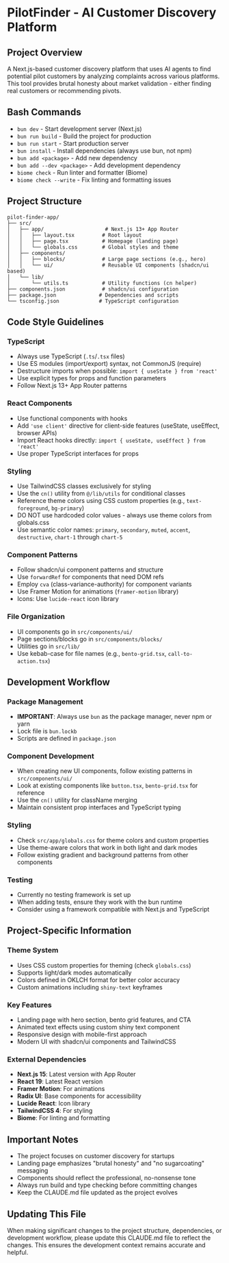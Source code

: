 # PilotFinder - AI Customer Discovery Platform

## Project Overview
A Next.js-based customer discovery platform that uses AI agents to find potential pilot customers by analyzing complaints across various platforms. This tool provides brutal honesty about market validation - either finding real customers or recommending pivots.

## Bash Commands
- `bun dev` - Start development server (Next.js)
- `bun run build` - Build the project for production
- `bun run start` - Start production server
- `bun install` - Install dependencies (always use bun, not npm)
- `bun add <package>` - Add new dependency
- `bun add --dev <package>` - Add development dependency
- `biome check` - Run linter and formatter (Biome)
- `biome check --write` - Fix linting and formatting issues

## Project Structure
```
pilot-finder-app/
├── src/
│   ├── app/                    # Next.js 13+ App Router
│   │   ├── layout.tsx         # Root layout
│   │   ├── page.tsx           # Homepage (landing page)
│   │   └── globals.css        # Global styles and theme
│   ├── components/
│   │   ├── blocks/            # Large page sections (e.g., hero)
│   │   └── ui/                # Reusable UI components (shadcn/ui based)
│   └── lib/
│       └── utils.ts           # Utility functions (cn helper)
├── components.json            # shadcn/ui configuration
├── package.json              # Dependencies and scripts
└── tsconfig.json             # TypeScript configuration
```

## Code Style Guidelines

### TypeScript
- Always use TypeScript (`.ts`/`.tsx` files)
- Use ES modules (import/export) syntax, not CommonJS (require)
- Destructure imports when possible: `import { useState } from 'react'`
- Use explicit types for props and function parameters
- Follow Next.js 13+ App Router patterns

### React Components
- Use functional components with hooks
- Add `'use client'` directive for client-side features (useState, useEffect, browser APIs)
- Import React hooks directly: `import { useState, useEffect } from 'react'`
- Use proper TypeScript interfaces for props

### Styling
- Use TailwindCSS classes exclusively for styling
- Use the `cn()` utility from `@/lib/utils` for conditional classes
- Reference theme colors using CSS custom properties (e.g., `text-foreground`, `bg-primary`)
- DO NOT use hardcoded color values - always use theme colors from globals.css
- Use semantic color names: `primary`, `secondary`, `muted`, `accent`, `destructive`, `chart-1` through `chart-5`

### Component Patterns
- Follow shadcn/ui component patterns and structure
- Use `forwardRef` for components that need DOM refs
- Employ `cva` (class-variance-authority) for component variants
- Use Framer Motion for animations (`framer-motion` library)
- Icons: Use `lucide-react` icon library

### File Organization
- UI components go in `src/components/ui/`
- Page sections/blocks go in `src/components/blocks/`
- Utilities go in `src/lib/`
- Use kebab-case for file names (e.g., `bento-grid.tsx`, `call-to-action.tsx`)

## Development Workflow

### Package Management
- **IMPORTANT**: Always use `bun` as the package manager, never npm or yarn
- Lock file is `bun.lockb`
- Scripts are defined in `package.json`

### Component Development
- When creating new UI components, follow existing patterns in `src/components/ui/`
- Look at existing components like `button.tsx`, `bento-grid.tsx` for reference
- Use the `cn()` utility for className merging
- Maintain consistent prop interfaces and TypeScript typing

### Styling
- Check `src/app/globals.css` for theme colors and custom properties
- Use theme-aware colors that work in both light and dark modes
- Follow existing gradient and background patterns from other components

### Testing
- Currently no testing framework is set up
- When adding tests, ensure they work with the bun runtime
- Consider using a framework compatible with Next.js and TypeScript

## Project-Specific Information

### Theme System
- Uses CSS custom properties for theming (check `globals.css`)
- Supports light/dark modes automatically
- Colors defined in OKLCH format for better color accuracy
- Custom animations including `shiny-text` keyframes

### Key Features
- Landing page with hero section, bento grid features, and CTA
- Animated text effects using custom shiny text component
- Responsive design with mobile-first approach
- Modern UI with shadcn/ui components and TailwindCSS

### External Dependencies
- **Next.js 15**: Latest version with App Router
- **React 19**: Latest React version
- **Framer Motion**: For animations
- **Radix UI**: Base components for accessibility
- **Lucide React**: Icon library
- **TailwindCSS 4**: For styling
- **Biome**: For linting and formatting

## Important Notes
- The project focuses on customer discovery for startups
- Landing page emphasizes "brutal honesty" and "no sugarcoating" messaging
- Components should reflect the professional, no-nonsense tone
- Always run build and type checking before committing changes
- Keep the CLAUDE.md file updated as the project evolves

## Updating This File
When making significant changes to the project structure, dependencies, or development workflow, please update this CLAUDE.md file to reflect the changes. This ensures the development context remains accurate and helpful.